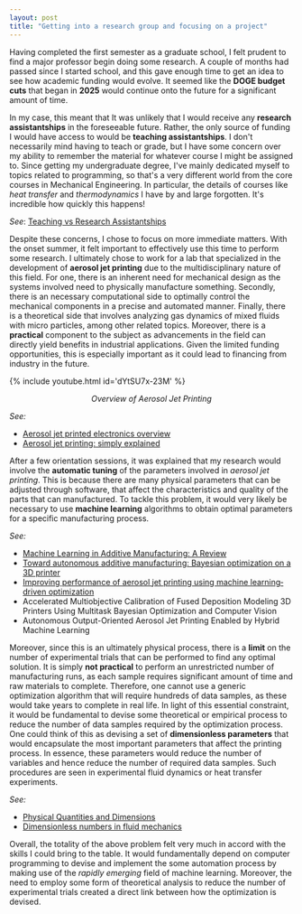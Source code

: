 ```yaml
---
layout: post
title: "Getting into a research group and focusing on a project"
---
```


Having completed the first semester as a graduate school, I felt prudent to find a major professor begin doing some research. A couple of months had passed since I started school, and this gave enough time to get an idea to see how academic funding would evolve. It seemed like the **DOGE budget cuts** that began in **2025** would continue onto the future for a significant amount of time.

In my case, this meant that It was unlikely that I would receive any **research assistantships** in the foreseeable future. Rather, the only source of funding I would have access to would be **teaching assistantships**. I don't necessarily mind having to teach or grade, but I have some concern over my ability to remember the material for whatever course I might be assigned to. Since getting my undergraduate degree, I've mainly dedicated myself to topics related to programming, so that's a very different world from the core courses in Mechanical Engineering. In particular, the details of courses like _heat transfer_ and _thermodynamics_ I have by and large forgotten. It's incredible how quickly this happens!

_See_: [Teaching vs Research Assistantships](https://gradschool.cornell.edu/financial-support/assistantships/)

Despite these concerns, I chose to focus on more immediate matters. With the onset summer, it felt important to effectively use this time to perform some research. I ultimately chose to work for a lab that specialized in the development of **aerosol jet printing** due to the multidisciplinary nature of this field. For one, there is an inherent need for mechanical design as the systems involved need to physically manufacture something. Secondly, there is an necessary computational side to optimally control the mechanical components in a precise and automated manner. Finally, there is a theoretical side that involves analyzing gas dynamics of mixed fluids with micro particles, among other related topics. Moreover, there is a **practical** component to the subject as advancements in the field can directly yield benefits in industrial applications. Given the limited funding opportunities, this is especially important as it could lead to financing from industry in the future.

{% include youtube.html id='dYtSU7x-23M' %}  
<p align="center"><i>Overview of Aerosol Jet Printing</i></p>

_See:_
- [Aerosol jet printed electronics overview](https://optomec.com/wp-content/uploads/2014/04/AJ_Printed_Electronics_Overview_whitepaper.pdf)
- [Aerosol jet printing: simply explained](https://all3dp.com/2/aerosol-jet-printing-simply-explained/)

After a few orientation sessions, it was explained that my research would involve the **automatic tuning** of the parameters involved in _aerosol jet printing_. This is because there are many physical parameters that can be adjusted through software, that affect the characteristics and quality of the parts that can manufactured. To tackle this problem, it would very likely be necessary to use **machine learning** algorithms to obtain optimal parameters for a specific manufacturing process. 

_See:_ 
- [Machine Learning in Additive Manufacturing: A Review](https://scholarworks.indianapolis.iu.edu/server/api/core/bitstreams/77e20cdf-9ee2-44de-b51a-0f7bffecded1/content)
- [Toward autonomous additive manufacturing: Bayesian optimization on a 3D printer](https://link.springer.com/content/pdf/10.1557/s43577-021-00051-1.pdf)
- [Improving performance of aerosol jet printing using machine learning‐driven optimization](https://onlinelibrary.wiley.com/doi/epdf/10.1002/appl.202300110)
- Accelerated Multiobjective Calibration of Fused Deposition Modeling 3D Printers Using Multitask Bayesian Optimization and Computer Vision
- Autonomous Output-Oriented Aerosol Jet Printing Enabled by Hybrid Machine Learning

Moreover, since this is an ultimately physical process, there is a **limit** on the number of experimental trials that can be performed to find any optimal solution. It is simply **not practical** to perform an unrestricted number of manufacturing runs, as each sample requires significant amount of time and raw materials to complete. Therefore, one cannot use a generic optimization algorithm that will require hundreds of data samples, as these would take years to complete in real life. In light of this essential constraint, it would be fundamental to devise some theoretical or empirical process to reduce the number of data samples required by the optimization process. One could think of this as devising a set of **dimensionless parameters** that would encapsulate the most important parameters that affect the printing process. In essence, these parameters would reduce the number of variables and hence reduce the number of required data samples. Such procedures are seen in experimental fluid dynamics or heat transfer experiments.

_See:_
- [Physical Quantities and Dimensions](https://phys.ufl.edu/courses/phy2061/spring19/Physical%20Quantities%20and%20Dimensions.pdf)
- [Dimensionless numbers in fluid mechanics](https://en.wikipedia.org/wiki/Dimensionless_numbers_in_fluid_mechanics)

Overall, the totality of the above problem felt very much in accord with the skills I could bring to the table. It would fundamentally depend on computer programming to devise and implement the some automation process by making use of the _rapidly emerging_ field of machine learning. Moreover, the need to employ some form of theoretical analysis to reduce the number of experimental trials created a direct link between how the optimization is devised.



